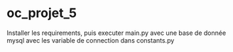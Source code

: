 # oc_projet_5
Installer les requirements,
puis executer main.py avec une base de donnée mysql avec les variable de connection dans constants.py

